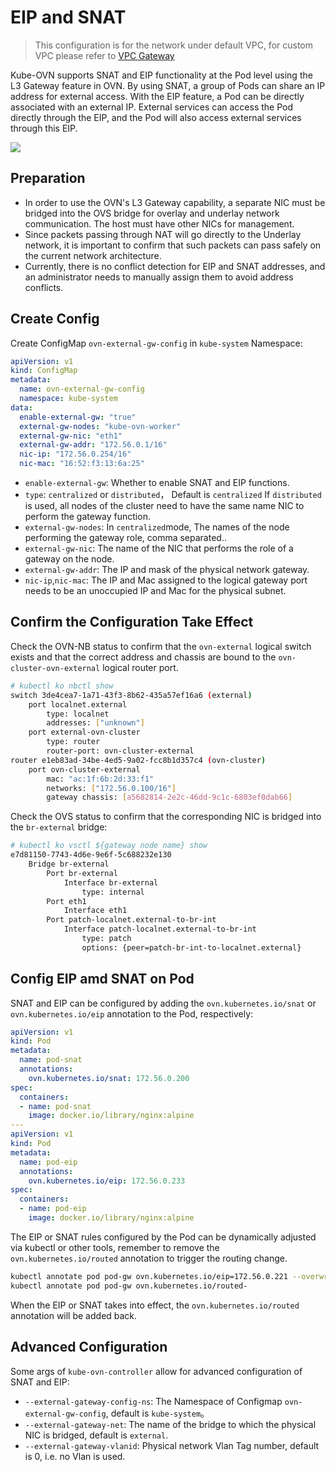 # EIP and SNAT

> This configuration is for the network under default VPC,
> for custom VPC please refer to [VPC Gateway](../vpc/vpc.en.md#create-vpc-nat-gateway)

Kube-OVN supports SNAT and EIP functionality at the Pod level using the L3 Gateway feature in OVN.
By using SNAT, a group of Pods can share an IP address for external access. With the EIP feature, a Pod can be directly associated with an external IP.
External services can access the Pod directly through the EIP, and the Pod will also access external services through this EIP.

![](../static/eip-snat.png)

## Preparation

- In order to use the OVN's L3 Gateway capability, a separate NIC must be bridged into the OVS bridge for overlay and underlay network communication.
  The host must have other NICs for management.
- Since packets passing through NAT will go directly to the Underlay network, it is important to confirm that such packets can pass safely on the current network architecture.
- Currently, there is no conflict detection for EIP and SNAT addresses, and an administrator needs to manually assign them to avoid address conflicts.

## Create Config

Create ConfigMap `ovn-external-gw-config` in `kube-system` Namespace:

```yaml
apiVersion: v1
kind: ConfigMap
metadata:
  name: ovn-external-gw-config
  namespace: kube-system
data:
  enable-external-gw: "true"
  external-gw-nodes: "kube-ovn-worker"
  external-gw-nic: "eth1"
  external-gw-addr: "172.56.0.1/16"
  nic-ip: "172.56.0.254/16"
  nic-mac: "16:52:f3:13:6a:25"
```

- `enable-external-gw`: Whether to enable SNAT and EIP functions.
- `type`: `centralized` or `distributed`， Default is `centralized` If `distributed` is used, all nodes of the cluster need to have the same name NIC to perform the gateway function.
- `external-gw-nodes`: In `centralized`mode, The names of the node performing the gateway role, comma separated..
- `external-gw-nic`: The name of the NIC that performs the role of a gateway on the node.
- `external-gw-addr`: The IP and mask of the physical network gateway.
- `nic-ip`,`nic-mac`: The IP and Mac assigned to the logical gateway port needs to be an unoccupied IP and Mac for the physical subnet.

## Confirm the Configuration Take Effect

Check the OVN-NB status to confirm that the `ovn-external` logical switch exists and that the correct address and
chassis are bound to the `ovn-cluster-ovn-external` logical router port.

```bash
# kubectl ko nbctl show
switch 3de4cea7-1a71-43f3-8b62-435a57ef16a6 (external)
    port localnet.external
        type: localnet
        addresses: ["unknown"]
    port external-ovn-cluster
        type: router
        router-port: ovn-cluster-external
router e1eb83ad-34be-4ed5-9a02-fcc8b1d357c4 (ovn-cluster)
    port ovn-cluster-external
        mac: "ac:1f:6b:2d:33:f1"
        networks: ["172.56.0.100/16"]
        gateway chassis: [a5682814-2e2c-46dd-9c1c-6803ef0dab66]
```

Check the OVS status to confirm that the corresponding NIC is bridged into the `br-external` bridge:

```bash
# kubectl ko vsctl ${gateway node name} show
e7d81150-7743-4d6e-9e6f-5c688232e130
    Bridge br-external
        Port br-external
            Interface br-external
                type: internal
        Port eth1
            Interface eth1
        Port patch-localnet.external-to-br-int
            Interface patch-localnet.external-to-br-int
                type: patch
                options: {peer=patch-br-int-to-localnet.external}
```

## Config EIP amd SNAT on Pod

SNAT and EIP can be configured by adding the `ovn.kubernetes.io/snat` or `ovn.kubernetes.io/eip` annotation to the Pod, respectively:

```yaml
apiVersion: v1
kind: Pod
metadata:
  name: pod-snat
  annotations:
    ovn.kubernetes.io/snat: 172.56.0.200
spec:
  containers:
  - name: pod-snat
    image: docker.io/library/nginx:alpine
---
apiVersion: v1
kind: Pod
metadata:
  name: pod-eip
  annotations:
    ovn.kubernetes.io/eip: 172.56.0.233
spec:
  containers:
  - name: pod-eip
    image: docker.io/library/nginx:alpine
```

The EIP or SNAT rules configured by the Pod can be dynamically adjusted via kubectl or other tools,
remember to remove the `ovn.kubernetes.io/routed` annotation to trigger the routing change.

```bash
kubectl annotate pod pod-gw ovn.kubernetes.io/eip=172.56.0.221 --overwrite
kubectl annotate pod pod-gw ovn.kubernetes.io/routed-
```

When the EIP or SNAT takes into effect, the `ovn.kubernetes.io/routed` annotation will be added back.

## Advanced Configuration

Some args of `kube-ovn-controller` allow for advanced configuration of SNAT and EIP:

- `--external-gateway-config-ns`: The Namespace of Configmap `ovn-external-gw-config`, default is `kube-system`。
- `--external-gateway-net`: The name of the bridge to which the physical NIC is bridged, default is `external`.
- `--external-gateway-vlanid`: Physical network Vlan Tag number, default is 0, i.e. no Vlan is used.

